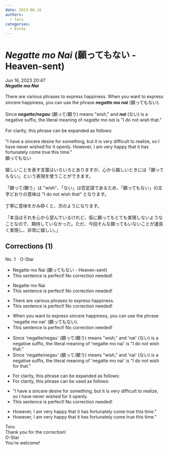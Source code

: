 ```yaml
---
date: 2023-06-16
authors:
  - toru
categories:
  - Essay
---
```


<h1 id="subject_show"><strong><em>Negatte mo Nai</strong></em> (願ってもない - Heaven-sent)</h1>
<div class="date">Jun 16, 2023 20:47</div>
<div id="post"><div id="body_show_ori">
<strong><em>Negatte mo Nai</strong></em><br/><br/>There are various phrases to express happiness. When you want to express sincere happiness, you can use the phrase <strong><em>negatte mo nai</em></strong> (願ってもない).<br/><br/>Since <strong><em>negatte/negau</em></strong> (願って/願う) means "wish," and <strong><em>nai</em></strong> (ない) is a negative suffix, the literal meaning of <em>negatte mo nai</em> is "I do not wish that."<br/><br/>For clarity, this phrase can be expanded as follows:<br/><br/>"I have a sincere desire for something, but it is very difficult to realize, so I have never wished for it openly. However, I am very happy that it has fortunately come true this time."
</div></div>

<!-- more -->

<div id="post_ja"><div id="body_show_mo">
願ってもない<br/><br/>嬉しいことを表す言葉はいろいろとありますが、心から嬉しいときには「願ってもない」という表現を使うことができます。<br/><br/>「願って/願う」は "wish"、「ない」は否定語であるため、「願ってもない」の文字どおりの意味は "I do not wish that" となります。<br/><br/>丁寧に意味をかみ砕くと、次のようになります。<br/><br/>「本当はそれを心から望んでいるけれど、仮に願ってもとても実現しないようなことなので、期待していなかった。ただ、今回そんな願ってもいないことが運良く実現し、非常に嬉しい。」
</div></div>

## Corrections (1)
<div id="block"><div class="first_name"> No. 1　<span class="just_name">O-Star</span></div><div id="block2">
<ul class="correction_field">
<li class="incorrect">Negatte mo Nai (願ってもない - Heaven-sent)</li>
<li class="corrected perfect">This sentence is perfect! No correction needed!</li>
</ul>
<ul class="correction_field">
<li class="incorrect">Negatte mo Nai</li>
<li class="corrected perfect">This sentence is perfect! No correction needed!</li>
</ul>
<ul class="correction_field">
<li class="incorrect">There are various phrases to express happiness.</li>
<li class="corrected perfect">This sentence is perfect! No correction needed!</li>
</ul>
<ul class="correction_field">
<li class="incorrect">When you want to express sincere happiness, you can use the phrase 'negatte mo nai' (願ってもない).</li>
<li class="corrected perfect">This sentence is perfect! No correction needed!</li>
</ul>
<ul class="correction_field">
<li class="incorrect">Since 'negatte/negau' (願って/願う) means "wish," and 'nai' (ない) is a negative suffix, the literal meaning of 'negatte mo nai' is "I do not wish that."</li>
<li class="corrected correct">
Since 'negatte/negau' (願って/願う) means "wish," and 'nai' (ない) is a negative suffix, the literal meaning of 'negatte mo nai' is "I do not wish <span class="f_bold">for</span> that."
</li>
</ul>
<ul class="correction_field">
<li class="incorrect">For clarity, this phrase can be expanded as follows:</li>
<li class="corrected correct">
For clarity, this phrase can be <span class="f_bold">used</span> as follows:
</li>
</ul>
<ul class="correction_field">
<li class="incorrect">"I have a sincere desire for something, but it is very difficult to realize, so I have never wished for it openly.</li>
<li class="corrected perfect">This sentence is perfect! No correction needed!</li>
</ul>
<ul class="correction_field">
<li class="incorrect">However, I am very happy that it has fortunately come true this time."</li>
<li class="corrected correct">
However, I am very happy that it has <span class="f_gray">fortunately</span> come true this time."
</li>
</ul>
</div><div class="name"><span class="just_name">Toru</span><br>
Thank you for the correction!
</div>
<div class="name"><span class="just_name">O-Star</span><br>
You're welcome!
</div>
</div>
